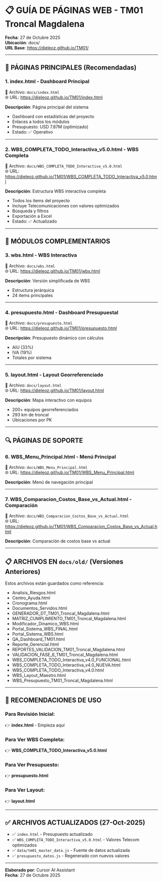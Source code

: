# 📋 GUÍA DE PÁGINAS WEB - TM01 Troncal Magdalena

**Fecha**: 27 de Octubre 2025  
**Ubicación**: docs/  
**URL Base**: https://dieleoz.github.io/TM01/

---

## 🎯 PÁGINAS PRINCIPALES (Recomendadas)

### 1. **index.html** - Dashboard Principal
📁 Archivo: `docs/index.html`  
🌐 URL: https://dieleoz.github.io/TM01/index.html

**Descripción**: Página principal del sistema
- Dashboard con estadísticas del proyecto
- Enlaces a todos los módulos
- Presupuesto: USD 7.87M (optimizado)
- Estado: ✅ Operativo

---

### 2. **WBS_COMPLETA_TODO_Interactiva_v5.0.html** - WBS Completa
📁 Archivo: `docs/WBS_COMPLETA_TODO_Interactiva_v5.0.html`  
🌐 URL: https://dieleoz.github.io/TM01/WBS_COMPLETA_TODO_Interactiva_v5.0.html

**Descripción**: Estructura WBS interactiva completa
- Todos los items del proyecto
- Incluye Telecomunicaciones con valores optimizados
- Búsqueda y filtros
- Exportación a Excel
- Estado: ✅ Actualizado

---

## 📂 MÓDULOS COMPLEMENTARIOS

### 3. **wbs.html** - WBS Interactiva
📁 Archivo: `docs/wbs.html`  
🌐 URL: https://dieleoz.github.io/TM01/wbs.html

**Descripción**: Versión simplificada de WBS
- Estructura jerárquica
- 24 items principales

---

### 4. **presupuesto.html** - Dashboard Presupuestal
📁 Archivo: `docs/presupuesto.html`  
🌐 URL: https://dieleoz.github.io/TM01/presupuesto.html

**Descripción**: Presupuesto dinámico con cálculos
- AIU (33%)
- IVA (19%)
- Totales por sistema

---

### 5. **layout.html** - Layout Georreferenciado
📁 Archivo: `docs/layout.html`  
🌐 URL: https://dieleoz.github.io/TM01/layout.html

**Descripción**: Mapa interactivo con equipos
- 200+ equipos georreferenciados
- 293 km de troncal
- Ubicaciones por PK

---

## 🔍 PÁGINAS DE SOPORTE

### 6. **WBS_Menu_Principal.html** - Menú Principal
📁 Archivo: `docs/WBS_Menu_Principal.html`  
🌐 URL: https://dieleoz.github.io/TM01/WBS_Menu_Principal.html

**Descripción**: Menú de navegación principal

---

### 7. **WBS_Comparacion_Costos_Base_vs_Actual.html** - Comparación
📁 Archivo: `docs/WBS_Comparacion_Costos_Base_vs_Actual.html`  
🌐 URL: https://dieleoz.github.io/TM01/WBS_Comparacion_Costos_Base_vs_Actual.html

**Descripción**: Comparación de costos base vs actual

---

## 📋 ARCHIVOS EN `docs/old/` (Versiones Anteriores)

Estos archivos están guardados como referencia:
- Analisis_Riesgos.html
- Centro_Ayuda.html
- Cronograma.html
- Documentos_Servidos.html
- GENERADOR_DT_TM01_Troncal_Magdalena.html
- MATRIZ_CUMPLIMIENTO_TM01_Troncal_Magdalena.html
- Modificador_Dinamico_WBS.html
- Portal_Sistema_WBS_FINAL.html
- Portal_Sistema_WBS.html
- QA_Dashboard_TM01.html
- Reporte_Gerencial.html
- REPORTES_VALIDACION_TM01_Troncal_Magdalena.html
- VALIDACION_FASE_6_TM01_Troncal_Magdalena.html
- WBS_COMPLETA_TODO_Interactiva_v4.0_FUNCIONAL.html
- WBS_COMPLETA_TODO_Interactiva_v4.0_NUEVA.html
- WBS_COMPLETA_TODO_Interactiva_v4.0.html
- WBS_Layout_Maestro.html
- WBS_Presupuesto_TM01_Troncal_Magdalena.html

---

## 🎯 RECOMENDACIONES DE USO

### Para Revisión Inicial:
👉 **index.html** - Empieza aquí

### Para Ver WBS Completa:
👉 **WBS_COMPLETA_TODO_Interactiva_v5.0.html**

### Para Ver Presupuesto:
👉 **presupuesto.html**

### Para Ver Layout:
👉 **layout.html**

---

## ✅ ARCHIVOS ACTUALIZADOS (27-Oct-2025)

- ✅ `index.html` - Presupuesto actualizado
- ✅ `WBS_COMPLETA_TODO_Interactiva_v5.0.html` - Valores Telecom optimizados
- ✅ `data/tm01_master_data.js` - Fuente de datos actualizada
- ✅ `presupuesto_datos.js` - Regenerado con nuevos valores

---

**Elaborado por**: Cursor AI Assistant  
**Fecha**: 27 de Octubre 2025

